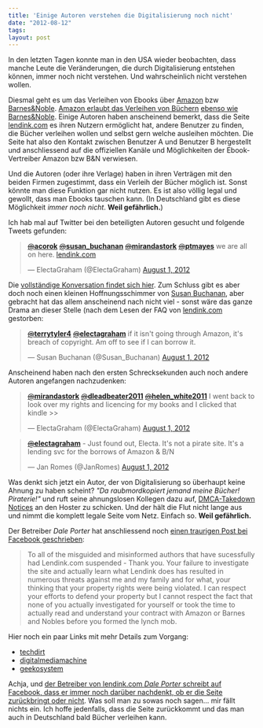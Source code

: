 ```yaml
---
title: 'Einige Autoren verstehen die Digitalisierung noch nicht'
date: "2012-08-12"
tags: 
layout: post
---
```

In den letzten Tagen konnte man in den USA wieder beobachten, dass manche Leute die Veränderungen, die durch Digitalisierung entstehen können, immer noch nicht verstehen. Und wahrscheinlich nicht verstehen wollen.

Diesmal geht es um das Verleihen von Ebooks über [Amazon][6] bzw [Barnes&Noble][3]. [Amazon erlaubt das Verleihen von Büchern][5] [ebenso wie Barnes&Noble][4]. Einige Autoren haben anscheinend bemerkt, dass die Seite [lendink.com][7] es ihren Nutzern ermöglicht hat, andere Benutzer zu finden, die Bücher verleihen wollen und selbst gern welche ausleihen möchten. Die Seite hat also den Kontakt zwischen Benutzer A und Benutzer B hergestellt und anschliessend auf die offiziellen Kanäle und Möglichkeiten der Ebook-Vertreiber Amazon bzw B&N verwiesen.

Und die Autoren (oder ihre Verlage) haben in ihren Verträgen mit den beiden Firmen zugestimmt, dass ein Verleih der Bücher möglich ist. Sonst könnte man diese Funktion gar nicht nutzen. Es ist also völlig legal und gewollt, dass man Ebooks tauschen kann. (In Deutschland gibt es diese Möglichkeit *immer noch nicht*. **Weil gefährlich.**)

Ich hab mal auf Twitter bei den beteiligten Autoren gesucht und folgende Tweets gefunden:

<blockquote class="twitter-tweet" lang="de"><p><a href="https://twitter.com/acorok"><s>@</s><b>acorok</b></a> <a href="https://twitter.com/susan_buchanan"><s>@</s><b>susan_buchanan</b></a> <a href="https://twitter.com/mirandastork"><s>@</s><b>mirandastork</b></a> <a href="https://twitter.com/ptmayes"><s>@</s><b>ptmayes</b></a> we are all on here. <a href="http://t.co/T1H5Rn23" title="http://www.lendink.com/">lendink.com</a></p>&mdash; ElectaGraham (@ElectaGraham) <a href="https://twitter.com/ElectaGraham/status/230598336007262208" data-datetime="2012-08-01T09:38:22+00:00">August 1, 2012</a></blockquote>
<script src="//platform.twitter.com/widgets.js" charset="utf-8"></script>

Die [vollständige Konversation findet sich hier][11]. Zum Schluss gibt es aber doch noch einen kleinen Hoffnungsschimmer von [Susan Buchanan][12], aber gebracht hat das allem anscheinend nach nicht viel - sonst wäre das ganze Drama an dieser Stelle (nach dem Lesen der FAQ von [lendink.com][7] gestorben:

<blockquote class="twitter-tweet" data-in-reply-to="230602508865794048" lang="de"><p><a href="https://twitter.com/terrytyler4"><s>@</s><b>terrytyler4</b></a> <a href="https://twitter.com/electagraham"><s>@</s><b>electagraham</b></a> if it isn't going through Amazon, it's breach of copyright. Am off to see if I can borrow it.</p>&mdash; Susan Buchanan (@Susan_Buchanan) <a href="https://twitter.com/Susan_Buchanan/status/230602746892521472" data-datetime="2012-08-01T09:55:53+00:00">August 1, 2012</a></blockquote>
<script src="//platform.twitter.com/widgets.js" charset="utf-8"></script>

Anscheinend haben nach den ersten Schrecksekunden auch noch andere Autoren angefangen nachzudenken:

<blockquote class="twitter-tweet" data-in-reply-to="230670655392206850" lang="de"><p><a href="https://twitter.com/mirandastork"><s>@</s><b>mirandastork</b></a> <a href="https://twitter.com/dleadbeater2011"><s>@</s><b>dleadbeater2011</b></a> <a href="https://twitter.com/helen_white2011"><s>@</s><b>helen_white2011</b></a> I went back to look over my rights and licencing for my books and I clicked that kindle &gt;&gt;</p>&mdash; ElectaGraham (@ElectaGraham) <a href="https://twitter.com/ElectaGraham/status/230733014131421186" data-datetime="2012-08-01T18:33:32+00:00">August 1, 2012</a></blockquote>
<script src="//platform.twitter.com/widgets.js" charset="utf-8"></script>

<blockquote class="twitter-tweet" data-in-reply-to="230693610696359936" lang="de"><p><a href="https://twitter.com/electagraham"><s>@</s><b>electagraham</b></a> - Just found out, Electa. It's not a pirate site. It's a lending svc for the borrows of Amazon &amp; B/N</p>&mdash; Jan Romes (@JanRomes) <a href="https://twitter.com/JanRomes/status/230701365217857536" data-datetime="2012-08-01T16:27:46+00:00">August 1, 2012</a></blockquote>
<script src="//platform.twitter.com/widgets.js" charset="utf-8"></script>

Was denkt sich jetzt ein Autor, der von Digitalisierung so überhaupt keine Ahnung zu haben scheint? *"Da raubmordkopiert jemand meine Bücher! Piraterie!"* und ruft seine ahnungslosen Kollegen dazu auf, [DMCA-Takedown Notices][8] an den Hoster zu schicken. Und der hält die Flut nicht lange aus und nimmt die komplett legale Seite vom Netz. Einfach so. **Weil gefährlich.**

Der Betreiber *Dale Porter* hat anschliessend noch [einen traurigen Post bei Facebook geschrieben][10]:

>To all of the misguided and misinformed authors that have sucessfully had Lendink.com
> suspended - Thank you. Your failure to investigate the site and actually learn what Lendink
>does has resulted in numerous threats against me and my family and for what, your thinking
>that your property rights were being violated. I can respect your efforts to defend your property
>but I cannot respect the fact that none of you actually investigated for yourself or took the time
>to actually read and understand your contract with Amazon or Barnes and Nobles before you
>formed the lynch mob.

Hier noch ein paar Links mit mehr Details zum Vorgang:

* [techdirt][0]
* [digitalmediamachine][1]
* [geekosystem][2]

Achja, und [der Betreiber von lendink.com *Dale Porter* schreibt auf Facebook, dass er immer noch darüber nachdenkt, ob er die Seite zurückbringt oder nicht][9]. Was soll man zu sowas noch sagen... mir fällt nichts ein. Ich hoffe jedenfalls, dass die Seite zurückkommt und das man auch in Deutschland bald Bücher verleihen kann.

[0]: http://www.techdirt.com/articles/20120807/21080519958/legit-ebook-lending-site-taken-down-angry-twitmob-writers.shtml
[1]: http://www.digitalmediamachine.com/2012/08/what-happened-to-lendink-owner-explains.html
[2]: http://www.geekosystem.com/ebook-lendink-shuttered/
[3]: http://www.barnesandnoble.com/
[4]: http://de.wikipedia.org/wiki/Barnes_%26_Noble#LendMe
[5]: http://www.amazon.com/gp/help/customer/display.html?nodeId=200549320
[6]: http://www.amazon.de/
[7]: http://lendink.com/
[8]: http://de.wikipedia.org/wiki/Digital_Millennium_Copyright_Act
[9]: http://www.facebook.com/permalink.php?story_fbid=389528177779578&id=124974504234948
[10]: http://www.facebook.com/permalink.php?story_fbid=389149711150758&id=124974504234948
[11]: http://twitter.com/ElectaGraham/status/230598336007262208
[12]: http://susancbuchanan.blogspot.co.uk/
